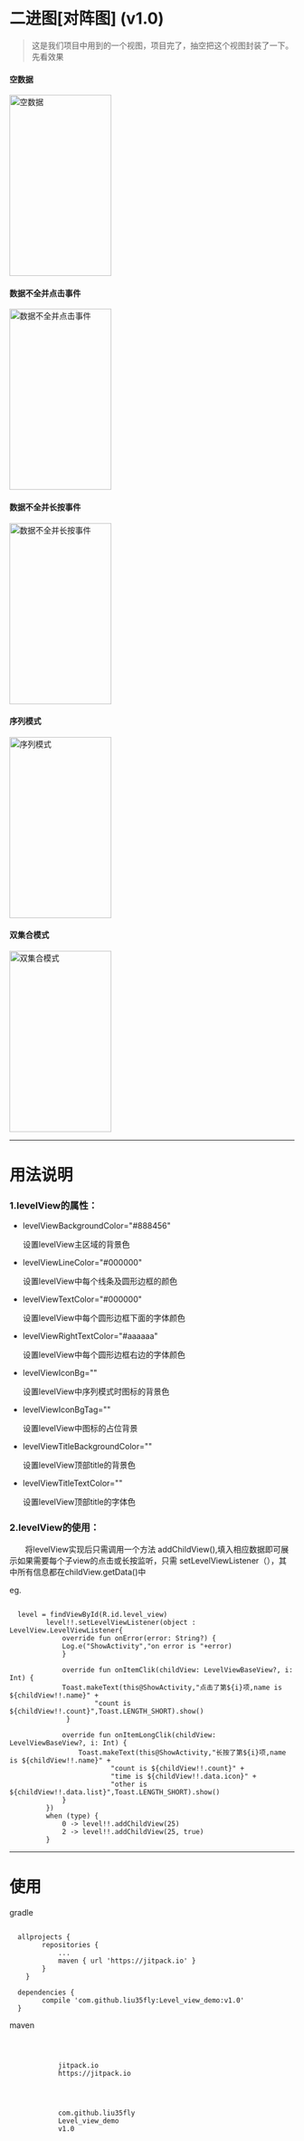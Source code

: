 # 二进图[对阵图] (v1.0)
>这是我们项目中用到的一个视图，项目完了，抽空把这个视图封装了一下。
>先看效果
#### 空数据
 <img src="https://github.com/liu35fly/Level_view_demo/blob/master/screen/device-2017-10-29-165532.png" width = "180" height = "320" alt="空数据" align=center /><p>
#### 数据不全并点击事件
<img src="https://github.com/liu35fly/Level_view_demo/blob/master/screen/device-2017-10-29-165602.png" width = "180" height = "320" alt="数据不全并点击事件" align=center /><p>
#### 数据不全并长按事件
<img src="https://github.com/liu35fly/Level_view_demo/blob/master/screen/device-2017-10-29-165613.png" width = "180" height = "320" alt="数据不全并长按事件" align=center /><p>
#### 序列模式
<img src="https://github.com/liu35fly/Level_view_demo/blob/master/screen/device-2017-10-29-165638.png" width = "180" height = "320" alt="序列模式" align=center /><p>
#### 双集合模式
<img src="https://github.com/liu35fly/Level_view_demo/blob/master/screen/device-2017-10-29-170017.png" width = "180" height = "320" alt="双集合模式" align=center /><p>
***
# 用法说明
### 1.levelView的属性：
 * levelViewBackgroundColor="#888456"<p>
 设置levelView主区域的背景色
 * levelViewLineColor="#000000"<p>
 设置levelView中每个线条及圆形边框的颜色
 * levelViewTextColor="#000000"<p>
 设置levelView中每个圆形边框下面的字体颜色
 * levelViewRightTextColor="#aaaaaa"<p>
  设置levelView中每个圆形边框右边的字体颜色
 * levelViewIconBg=""<p>
 设置levelView中序列模式时图标的背景色
 * levelViewIconBgTag=""<p>
 设置levelView中图标的占位背景
 * levelViewTitleBackgroundColor=""<p>
 设置levelView顶部title的背景色
 * levelViewTitleTextColor=""<p>
 设置levelView顶部title的字体色

### 2.levelView的使用：

  &#160; &#160; &#160; &#160;将levelView实现后只需调用一个方法  addChildView(),填入相应数据即可展示如果需要每个子view的点击或长按监听，只需 setLevelViewListener（），其中所有信息都在childView.getData()中

eg.
<pre><code>
  level = findViewById(R.id.level_view)
         level!!.setLevelViewListener(object : LevelView.LevelViewListener{
             override fun onError(error: String?) {
             Log.e("ShowActivity","on error is "+error)
             }

             override fun onItemClik(childView: LevelViewBaseView?, i: Int) {
             Toast.makeText(this@ShowActivity,"点击了第${i}项,name is ${childView!!.name}" +
                     "count is ${childView!!.count}",Toast.LENGTH_SHORT).show()
              }

             override fun onItemLongClik(childView: LevelViewBaseView?, i: Int) {
                 Toast.makeText(this@ShowActivity,"长按了第${i}项,name is ${childView!!.name}" +
                         "count is ${childView!!.count}" +
                         "time is ${childView!!.data.icon}" +
                         "other is ${childView!!.data.list}",Toast.LENGTH_SHORT).show()
             }
         })
         when (type) {
             0 -> level!!.addChildView(25)
             2 -> level!!.addChildView(25, true)
         }
</code></pre>
********************************************************************************
# 使用
>
gradle
<pre><code>
  allprojects {
		repositories {
			...
			maven { url 'https://jitpack.io' }
		}
	}

  dependencies {
	    compile 'com.github.liu35fly:Level_view_demo:v1.0'
  }
</code></pre>

maven
<pre><code>
 <repositories>
 		<repository>
 		    <id>jitpack.io</id>
 		    <url>https://jitpack.io</url>
 		</repository>
 	</repositories>

 		<dependency>
     	    <groupId>com.github.liu35fly</groupId>
     	    <artifactId>Level_view_demo</artifactId>
     	    <version>v1.0</version>
     	</dependency>
</code></pre>


